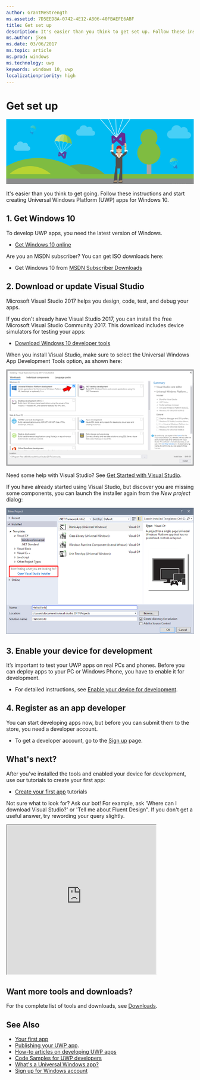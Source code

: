 ```yaml
---
author: GrantMeStrength
ms.assetid: 7D5EED8A-0742-4E12-A806-40FBAEFE6ABF
title: Get set up
description: It's easier than you think to get set up. Follow these instructions and start creating Universal Windows Platform (UWP) apps for Windows 10.
ms.author: jken
ms.date: 03/06/2017
ms.topic: article
ms.prod: windows
ms.technology: uwp
keywords: windows 10, uwp
localizationpriority: high
---
```


# Get set up

![Get ready to use Visual Studio](images/VisualStudio2017Hero_ImageXL-LG.png)


It's easier than you think to get going. Follow these instructions and start creating Universal Windows Platform (UWP) apps for Windows 10.

## 1. Get Windows 10

To develop UWP apps, you need the latest version of Windows.

-   [Get Windows 10 online](http://go.microsoft.com/fwlink/p/?LinkId=619312)

Are you an MSDN subscriber? You can get ISO downloads here:

-   Get Windows 10 from [MSDN Subscriber Downloads](http://go.microsoft.com/fwlink/p/?LinkId=266384)


## 2. Download or update Visual Studio

Microsoft Visual Studio 2017 helps you design, code, test, and debug your apps.

If you don't already have Visual Studio 2017, you can install the free Microsoft Visual Studio Community 2017. This download includes device simulators for testing your apps:

-   [Download Windows 10 developer tools](https://go.microsoft.com/fwlink/p/?LinkID=534189)

When you install Visual Studio, make sure to select the Universal Windows App Development Tools option, as shown here:

![Visual Studio tools for UWP](images/vs-2017-community-setup.png)

Need some help with Visual Studio? See [Get Started with Visual Studio](https://www.visualstudio.com/vs/getting-started).

If you have already started using Visual Studio, but discover you are missing some components, you can launch the installer again from the *New project* dialog:

   ![How to repeat the installation process](images/win10-cs-install.png)


## 3. Enable your device for development

It’s important to test your UWP apps on real PCs and phones. Before you can deploy apps to your PC or Windows Phone, you have to enable it for development.

-   For detailed instructions, see [Enable your device for development](enable-your-device-for-development.md).

## 4. Register as an app developer

You can start developing apps now, but before you can submit them to the store, you need a developer account.

-   To get a developer account, go to the [Sign up](sign-up.md) page.

## What's next?

After you've installed the tools and enabled your device for development, use our tutorials to create your first app:

-   [Create your first app](your-first-app.md) tutorials

Not sure what to look for? Ask our bot! For example, ask 'Where can I download Visual Studio?' or 'Tell me about Fluent Design". If you don't get a useful answer, try rewording your query slightly.

<iframe src='https://webchat.botframework.com/embed/DocBot4?s=T2nP6qZUXC8.cwA.lvc.AR-ZBwtULpaITu6_dAhMwrmg4R2GSLNzIoiMNFL8M7M' height="400" width="400"></iframe>

## Want more tools and downloads?

For the complete list of tools and downloads, see [Downloads](http://go.microsoft.com/fwlink/p/?linkid=285935).


## See Also

* [Your first app](your-first-app.md)
* [Publishing your UWP app](https://developer.microsoft.com/store/publish-apps).
* [How-to articles on developing UWP apps](https://developer.microsoft.com/windows/apps/develop)
* [Code Samples for UWP developers](https://developer.microsoft.com/windows/samples)
* [What's a Universal Windows app?](whats-a-uwp.md)
* [Sign up for Windows account](sign-up.md)

